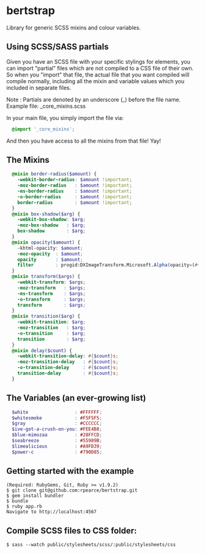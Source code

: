 # bertstrap
Library for generic SCSS mixins and colour variables.

## Using SCSS/SASS partials
Given you have an SCSS file with your specific stylings for elements,
you can import "partial" files which are not compiled to a CSS file of
their own. So when you "import" that file, the actual file that you want
compiled will compile normally, including all the mixin and variable
values which you included in separate files.

Note        : Partials are denoted by an underscore (_) before the file name.
Example file: _core_mixins.scss

In your main file, you simply import the file via:
```scss
  @import '_core_mixins';
```

And then you have access to all the mixins from that file! Yay!

## The Mixins
```scss
  @mixin border-radius($amount) {
    -webkit-border-radius: $amount !important;
    -moz-border-radius   : $amount !important;
    -ms-border-radius    : $amount !important;
    -o-border-radius     : $amount !important;
    border-radius        : $amount !important;
  }
  @mixin box-shadow($arg) {
    -webkit-box-shadow: $arg;
    -moz-box-shadow   : $arg;
    box-shadow        : $arg;
  }
  @mixin opacity($amount) {
    -khtml-opacity: $amount;
    -moz-opacity  : $amount;
    opacity       : $amount;
    filter        : progid:DXImageTransform.Microsoft.Alpha(opacity=(#{$amount * 100}));
  }
  @mixin transform($args) {
    -webkit-transform: $args;
    -moz-transform   : $args;
    -ms-transform    : $args;
    -o-transform     : $args;
    transform        : $args;
  }
  @mixin transition($arg) {
    -webkit-transition: $arg;
    -moz-transition   : $arg;
    -o-transition     : $arg;
    transition        : $arg;
  }
  @mixin delay($count) {
    -webkit-transition-delay: #{$count}s;
    -moz-transition-delay   : #{$count}s;
    -o-transition-delay     : #{$count}s;
    transition-delay        : #{$count}s;
  }
```

## The Variables (an ever-growing list)
```scss
  $white                 : #FFFFFF;
  $whitesmoke            : #F5F5F5;
  $gray                  : #CCCCCC;
  $ive-got-a-crush-on-you: #FEE4B8;
  $blue-mimozaa          : #28FFCD;
  $seabreeze             : #55989B;
  $limealicious          : #A9FD39;
  $power-c               : #790D85;
```

## Getting started with the example
    (Required: RubyGems, Git, Ruby >= v1.9.2)
    $ git clone git@github.com:rpearce/bertstrap.git
    $ gem install bundler
    $ bundle
    $ ruby app.rb
    Navigate to http://localhost:4567

## Compile SCSS files to CSS folder:
    $ sass --watch public/stylesheets/scss/:public/stylesheets/css
